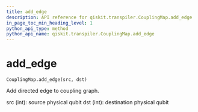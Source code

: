 ```yaml
---
title: add_edge
description: API reference for qiskit.transpiler.CouplingMap.add_edge
in_page_toc_min_heading_level: 1
python_api_type: method
python_api_name: qiskit.transpiler.CouplingMap.add_edge
---
```


# add\_edge

<span id="qiskit.transpiler.CouplingMap.add_edge" />

`CouplingMap.add_edge(src, dst)`

Add directed edge to coupling graph.

src (int): source physical qubit dst (int): destination physical qubit

